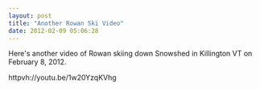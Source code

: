 ```yaml
---
layout: post
title: "Another Rowan Ski Video"
date: 2012-02-09 05:06:28
---
```

Here's another video of Rowan skiing down Snowshed in Killington VT on February 8, 2012.

httpvh://youtu.be/1w20YzqKVhg
